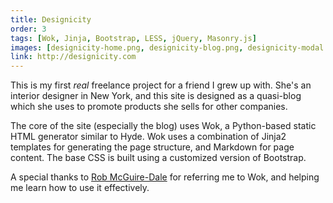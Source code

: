 ```yaml
---
title: Designicity
order: 3
tags: [Wok, Jinja, Bootstrap, LESS, jQuery, Masonry.js]
images: [designicity-home.png, designicity-blog.png, designicity-modal.png]
link: http://designicity.com
---
```


This is my first *real* freelance project for a friend I grew up with.  She's an interior designer in New York, and this site is designed as a quasi-blog which she uses to promote products she sells for other companies.

The core of the site (especially the blog) uses Wok, a Python-based static HTML generator similar to Hyde.  Wok uses a combination of Jinja2 templates for generating the page structure, and Markdown for page content.  The base CSS is built using a customized version of Bootstrap.

A special thanks to [Rob McGuire-Dale](http://robmd.net/) for referring me to Wok, and helping me learn how to use it effectively.